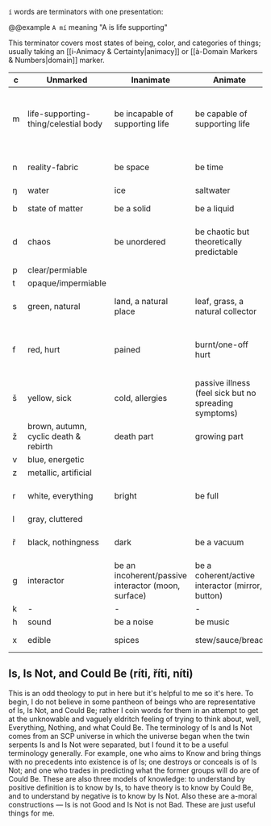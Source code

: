 `í` words are terminators with one presentation:

@@example
`A mí` meaning "A is life supporting"

This terminator covers most states of being, color, and categories of things; usually taking an [[i-Animacy & Certainty|animacy]] or [[à-Domain Markers & Numbers|domain]] marker.

| c   | Unmarked                              | Inanimate                                           | Animate                                               | Person                                               | Enigmatic                                                 |
| --- | ------------------------------------- | --------------------------------------------------- | ----------------------------------------------------- | ---------------------------------------------------- | --------------------------------------------------------- |
| m   | life-supporting-thing/celestial body  | be incapable of supporting life                     | be capable of supporting life                         | be capable of raising (less to equally animate) life | be capable of creating life from nothing (genesis, stars) |
| n   | reality-fabric                        | be space                                            | be time                                               | be magic                                             | be that which Could Be                                    |
| ŋ   | water                                 | ice                                                 | saltwater                                             | freshwater                                           | cloud                                                     |
| b   | state of matter                       | be a solid                                          | be a liquid                                           | be a gas                                             | be a plasma                                               |
| d   | chaos                                 | be unordered                                        | be chaotic but theoretically predictable              | be truly chaotic                                     | be Unkowable Beyond Names                                 |
| p   | clear/permiable                       |                                                     |                                                       |                                                      |                                                           |
| t   | opaque/impermiable                    |                                                     |                                                       |                                                      |                                                           |
| s   | green, natural                        | land, a natural place                               | leaf, grass, a natural collector                      | tree, vine, a natural grower/grasper                 | mycilial network                                          |
| f   | red, hurt                             | pained                                              | burnt/one-off hurt                                    | angry/long-term hurt                                 | A Wound Beyond Healing And Description                    |
| š   | yellow, sick                          | cold, allergies                                     | passive illness (feel sick but no spreading symptoms) | active illness (coughing)                            | spiritual illness                                         |
| ž   | brown, autumn, cyclic death & rebirth | death part                                          | growing part                                          | mature part                                          | that which is beyond the cycle                            |
| v   | blue, energetic                       |                                                     |                                                       |                                                      |                                                           |
| z   | metallic, artificial                  |                                                     |                                                       |                                                      |                                                           |
| r   | white, everything                     | bright                                              | be full                                               | be the extent of thinkable things                    | be All That Is                                            |
| l   | gray, cluttered                       |                                                     |                                                       |                                                      |                                                           |
| ř   | black, nothingness                    | dark                                                | be a vacuum                                           | be personified nothingness                           | be that which Is Not                                      |
| g   | interactor                            | be an incoherent/passive interactor (moon, surface) | be a coherent/active interactor (mirror, button)      | be an emitter (star, speaker)                        | ?                                                         |
| k   | -                                     | -                                                   | -                                                     | -                                                    | -                                                         |
| h   | sound                                 | be a noise                                          | be music                                              | be speech                                            | ?                                                         |
| x   | edible                                | spices                                              | stew/sauce/bread                                      | main veg/protein                                     | ?                                                         |

## Is, Is Not, and Could Be (ríti, říti, níti)
This is an odd theology to put in here but it's helpful to me so it's here. To begin, I do not believe in some pantheon of beings who are representative of Is, Is Not, and Could Be; rather I coin words for them in an attempt to get at the unknowable and vaguely eldritch feeling of trying to think about, well, Everything, Nothing, and what Could Be. The terminology of Is and Is Not comes from an SCP universe in which the universe began when the twin serpents Is and Is Not were separated, but I found it to be a useful terminology generally. For example, one who aims to Know and bring things with no precedents into existence is of Is; one destroys or conceals is of Is Not; and one who trades in predicting what the former groups will do are of Could Be.
These are also three models of knowledge: to understand by positive definition is to know by Is, to have theory is to know by Could Be, and to understand by negative is to know by Is Not.
Also these are a-moral constructions — Is is not Good and Is Not is not Bad. These are just useful things for me.